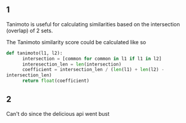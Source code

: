 

## 1
Tanimoto is useful for calculating similarities based on the
intersection (overlap) of 2 sets. 

The Tanimoto similarity score could be calculated like  so


````python
def tanimoto(l1, l2):
      intersection = [common for common in l1 if l1 in l2]
      interesection_len = len(intersection)
      coefficient = intersection_len / (len(l1) + len(l2) -
intersection_len)
      return float(coefficient)
````


## 2 

Can't do since the delicious api went bust
